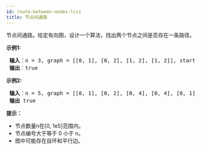 ```yaml
---
id: route-between-nodes-lcci
title: 节点间通路
---
```

节点间通路。给定有向图，设计一个算法，找出两个节点之间是否存在一条路径。

**示例1:**


<pre><strong> 输入</strong>：n = 3, graph = [[0, 1], [0, 2], [1, 2], [1, 2]], start = 0, target = 2<br/><strong> 输出</strong>：true<br/></pre>

**示例2:**


<pre><strong> 输入</strong>：n = 5, graph = [[0, 1], [0, 2], [0, 4], [0, 4], [0, 1], [1, 3], [1, 4], [1, 3], [2, 3], [3, 4]], start = 0, target = 4<br/><strong> 输出</strong> true<br/></pre>

**提示：**

- 节点数量n在[0, 1e5]范围内。
- 节点编号大于等于 0 小于 n。
- 图中可能存在自环和平行边。